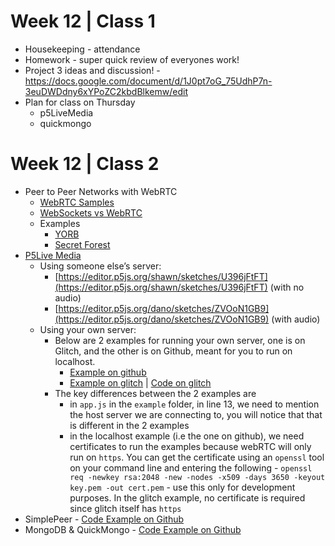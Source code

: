 # Week 12 | Class 1

* Housekeeping - attendance
* Homework - super quick review of everyones work!
* Project 3 ideas and discussion! - https://docs.google.com/document/d/1J0pt7oG_75UdhP7n-3euDWDdny6xYPoZC2kbdBlkemw/edit
* Plan for class on Thursday
  * p5LiveMedia
  * quickmongo

# Week 12 | Class 2

- Peer to Peer Networks with WebRTC
    - [WebRTC Samples](https://webrtc.github.io/samples/)
    - [WebSockets vs WebRTC](https://www.educba.com/websockets-vs-webrtc/)
    - Examples
        - [YORB](https://yorb.itp.io/)
        - [Secret Forest](https://a-secret-forest.glitch.me/index.html)
- [P5Live Media](https://github.com/vanevery/p5LiveMedia)
    - Using someone else’s server:
        - [https://editor.p5js.org/shawn/sketches/U396jFtFT](https://editor.p5js.org/shawn/sketches/U396jFtFT) (with no audio)
        - [https://editor.p5js.org/dano/sketches/ZVOoN1GB9](https://editor.p5js.org/dano/sketches/ZVOoN1GB9) (with audio)
    - Using your own server:
        - Below are 2 examples for running your own server, one is on Glitch, and the other is on Github, meant for you to run on localhost.
            - [Example on github](https://github.com/MathuraMG/IMA-Low-Res-Connections-Lab/tree/master/Week_12%7Cp5LiveMedia_MongoDB/video_chat_p5LiveMedia)
            - [Example on glitch](https://p5livemedia-example.glitch.me/examples) | [Code on glitch](https://glitch.com/edit/#!/p5livemedia-example?path=public%2Fexamples%2Fapp.js%3A1%3A0)
        - The key differences between the 2 examples are
            - in `app.js`  in the `example` folder, in line 13, we need to mention the host server we are connecting to, you will notice that that is different in the 2 examples
            - in the localhost example (i.e the one on github), we need certificates to run the examples because webRTC will only run on `https`. You can get the certificate using an `openssl` tool on your command line and entering the following - `openssl req -newkey rsa:2048 -new -nodes -x509 -days 3650 -keyout key.pem -out cert.pem` - use this only for development purposes. In the glitch example, no certificate is required since glitch itself has `https`
- SimplePeer - [Code Example on Github](https://github.com/MathuraMG/IMA-Low-Res-Connections-Lab/tree/master/Week_12%7Cp5LiveMedia_MongoDB/video_chat_simplepeer)
- MongoDB & QuickMongo - [Code Example on Github](https://github.com/MathuraMG/IMA-Low-Res-Connections-Lab/tree/master/Week_12%7Cp5LiveMedia_MongoDB/12.2-Coffee_Tracker_MongoDB)
